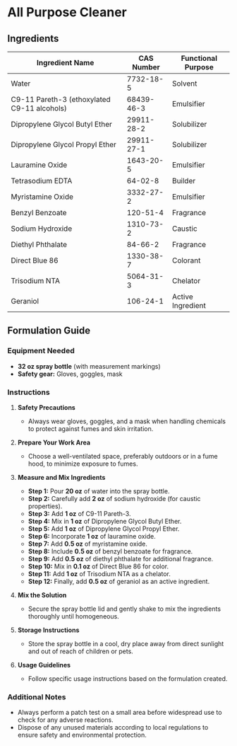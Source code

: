 # All Purpose Cleaner

## Ingredients

| Ingredient Name                             | CAS Number | Functional Purpose |
| ------------------------------------------- | ---------- | ------------------ |
| Water                                       | 7732-18-5  | Solvent            |
| C9-11 Pareth-3 (ethoxylated C9-11 alcohols) | 68439-46-3 | Emulsifier         |
| Dipropylene Glycol Butyl Ether              | 29911-28-2 | Solubilizer        |
| Dipropylene Glycol Propyl Ether             | 29911-27-1 | Solubilizer        |
| Lauramine Oxide                             | 1643-20-5  | Emulsifier         |
| Tetrasodium EDTA                            | 64-02-8    | Builder            |
| Myristamine Oxide                           | 3332-27-2  | Emulsifier         |
| Benzyl Benzoate                             | 120-51-4   | Fragrance          |
| Sodium Hydroxide                            | 1310-73-2  | Caustic            |
| Diethyl Phthalate                           | 84-66-2    | Fragrance          |
| Direct Blue 86                              | 1330-38-7  | Colorant           |
| Trisodium NTA                               | 5064-31-3  | Chelator           |
| Geraniol                                    | 106-24-1   | Active Ingredient  |

## Formulation Guide

### Equipment Needed

- **32 oz spray bottle** (with measurement markings)
- **Safety gear:** Gloves, goggles, mask

### Instructions

1. **Safety Precautions**

   - Always wear gloves, goggles, and a mask when handling chemicals to protect against fumes and skin irritation.

2. **Prepare Your Work Area**

   - Choose a well-ventilated space, preferably outdoors or in a fume hood, to minimize exposure to fumes.

3. **Measure and Mix Ingredients**

   - **Step 1:** Pour **20 oz** of water into the spray bottle.
   - **Step 2:** Carefully add **2 oz** of sodium hydroxide (for caustic properties).
   - **Step 3:** Add **1 oz** of C9-11 Pareth-3.
   - **Step 4:** Mix in **1 oz** of Dipropylene Glycol Butyl Ether.
   - **Step 5:** Add **1 oz** of Dipropylene Glycol Propyl Ether.
   - **Step 6:** Incorporate **1 oz** of lauramine oxide.
   - **Step 7:** Add **0.5 oz** of myristamine oxide.
   - **Step 8:** Include **0.5 oz** of benzyl benzoate for fragrance.
   - **Step 9:** Add **0.5 oz** of diethyl phthalate for additional fragrance.
   - **Step 10:** Mix in **0.1 oz** of Direct Blue 86 for color.
   - **Step 11:** Add **1 oz** of Trisodium NTA as a chelator.
   - **Step 12:** Finally, add **0.5 oz** of geraniol as an active ingredient.

4. **Mix the Solution**

   - Secure the spray bottle lid and gently shake to mix the ingredients thoroughly until homogeneous.

5. **Storage Instructions**

   - Store the spray bottle in a cool, dry place away from direct sunlight and out of reach of children or pets.

6. **Usage Guidelines**

   - Follow specific usage instructions based on the formulation created.

### Additional Notes

- Always perform a patch test on a small area before widespread use to check for any adverse reactions.
- Dispose of any unused materials according to local regulations to ensure safety and environmental protection.
